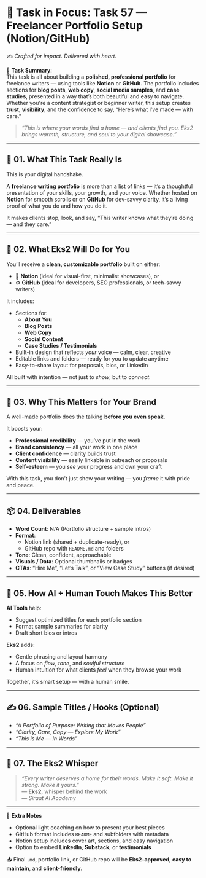 # 🎯 **Task in Focus: Task 57 — Freelancer Portfolio Setup (Notion/GitHub)**  
✍️ *Crafted for impact. Delivered with heart.*

📌 **Task Summary**:  
This task is all about building a **polished, professional portfolio** for freelance writers — using tools like **Notion** or **GitHub**. The portfolio includes sections for **blog posts**, **web copy**, **social media samples**, and **case studies**, presented in a way that’s both beautiful and easy to navigate. Whether you're a content strategist or beginner writer, this setup creates **trust**, **visibility**, and the confidence to say, “Here’s what I’ve made — with care.”

> _“This is where your words find a home — and clients find you. Eks2 brings warmth, structure, and soul to your digital showcase.”_

---

## 🧭 01. What This Task Really Is  
This is your digital handshake.

A **freelance writing portfolio** is more than a list of links — it’s a thoughtful presentation of your skills, your growth, and your voice. Whether hosted on **Notion** for smooth scrolls or on **GitHub** for dev-savvy clarity, it’s a living proof of what you do and how you do it.

It makes clients stop, look, and say, “This writer knows what they’re doing — and they care.”

---

## 💼 02. What Eks2 Will Do for You  
You’ll receive a **clean, customizable portfolio** built on either:
- 🌿 **Notion** (ideal for visual-first, minimalist showcases), or  
- ⚙️ **GitHub** (ideal for developers, SEO professionals, or tech-savvy writers)

It includes:
- Sections for:  
  - **About You**  
  - **Blog Posts**  
  - **Web Copy**  
  - **Social Content**  
  - **Case Studies / Testimonials**
- Built-in design that reflects *your* voice — calm, clear, creative  
- Editable links and folders — ready for you to update anytime  
- Easy-to-share layout for proposals, bios, or LinkedIn  

All built with intention — not just to *show*, but to *connect*.

---

## 🎯 03. Why This Matters for Your Brand  
A well-made portfolio does the talking **before you even speak**.

It boosts your:
- **Professional credibility** — you’ve put in the work  
- **Brand consistency** — all your work in one place  
- **Client confidence** — clarity builds trust  
- **Content visibility** — easily linkable in outreach or proposals  
- **Self-esteem** — you *see* your progress and own your craft

With this task, you don’t just show your writing — you *frame* it with pride and peace.

---

## 📦 04. Deliverables  
- **Word Count**: N/A (Portfolio structure + sample intros)  
- **Format**:  
  - Notion link (shared + duplicate-ready), or  
  - GitHub repo with `README.md` and folders  
- **Tone**: Clean, confident, approachable  
- **Visuals / Data**: Optional thumbnails or badges  
- **CTAs**: “Hire Me”, “Let’s Talk”, or “View Case Study” buttons (if desired)

---

## 🤖 05. How AI + Human Touch Makes This Better  
**AI Tools** help:  
- Suggest optimized titles for each portfolio section  
- Format sample summaries for clarity  
- Draft short bios or intros

**Eks2** adds:  
- Gentle phrasing and layout harmony  
- A focus on *flow*, *tone*, and *soulful structure*  
- Human intuition for what clients *feel* when they browse your work

Together, it’s smart setup — with a human smile.

---

## ✍️ 06. Sample Titles / Hooks (Optional)  
- *“A Portfolio of Purpose: Writing that Moves People”*  
- *“Clarity, Care, Copy — Explore My Work”*  
- *“This is Me — In Words”*

---

## 🧡 07. The Eks2 Whisper  
> _“Every writer deserves a home for their words. Make it soft. Make it strong. Make it yours.”_  
> — **Eks2**, whisper behind the work  
> — *Siraat AI Academy*

---

🎁 **Extra Notes**  
- Optional light coaching on how to present your best pieces  
- GitHub format includes `README` and subfolders with metadata  
- Notion setup includes cover art, sections, and easy navigation  
- Option to embed **LinkedIn**, **Substack**, or **testimonials**  

📥 Final `.md`, portfolio link, or GitHub repo will be **Eks2-approved**, **easy to maintain**, and **client-friendly**.
